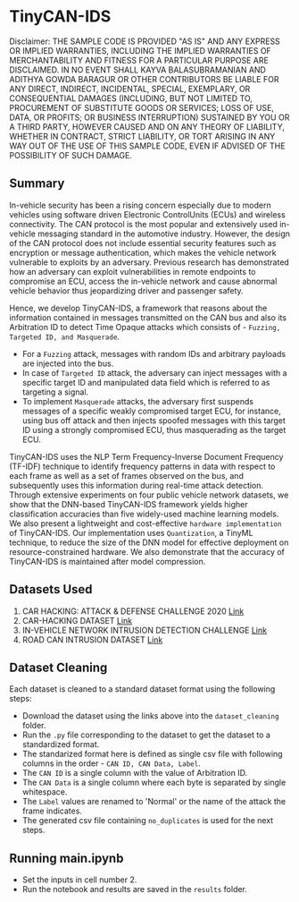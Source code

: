 # TinyCAN-IDS

Disclaimer: THE SAMPLE CODE IS PROVIDED "AS IS" AND ANY EXPRESS OR IMPLIED WARRANTIES, INCLUDING THE IMPLIED WARRANTIES OF MERCHANTABILITY AND FITNESS FOR A PARTICULAR PURPOSE ARE DISCLAIMED. IN NO EVENT SHALL KAYVA BALASUBRAMANIAN AND ADITHYA GOWDA BARAGUR OR OTHER CONTRIBUTORS BE LIABLE FOR ANY DIRECT, INDIRECT, INCIDENTAL, SPECIAL, EXEMPLARY, OR CONSEQUENTIAL DAMAGES (INCLUDING, BUT NOT LIMITED TO, PROCUREMENT OF SUBSTITUTE GOODS OR SERVICES; LOSS OF USE, DATA, OR PROFITS; OR BUSINESS INTERRUPTION) SUSTAINED BY YOU OR A THIRD PARTY, HOWEVER CAUSED AND ON ANY THEORY OF LIABILITY, WHETHER IN CONTRACT, STRICT LIABILITY, OR TORT ARISING IN ANY WAY OUT OF THE USE OF THIS SAMPLE CODE, EVEN IF ADVISED OF THE POSSIBILITY OF SUCH DAMAGE.

## Summary
In-vehicle security has been a rising concern especially due to modern vehicles using software driven Electronic ControlUnits (ECUs) and wireless connectivity. 
The CAN protocol is the most popular and extensively used in-vehicle messaging standard in the automotive industry. 
However, the design of the CAN protocol does not include essential security features such as encryption or message authentication, which makes the vehicle network vulnerable to exploits by an adversary. 
Previous research has demonstrated how an adversary can exploit vulnerabilities in remote endpoints to compromise an ECU, access the in-vehicle network and cause abnormal vehicle behavior thus jeopardizing driver and passenger safety.

Hence, we develop TinyCAN-IDS, a framework that reasons about the information contained in messages transmitted on the CAN bus and also its Arbitration ID to detect Time Opaque attacks which consists of - `Fuzzing, Targeted ID, and Masquerade`.
- For a `Fuzzing` attack, messages with random IDs and arbitrary payloads are injected into the bus. 
- In case of `Targeted ID` attack, the adversary can inject messages with a specific target ID and manipulated data field which is referred to as targeting a signal. 
- To implement `Masquerade` attacks, the adversary first suspends messages of a specific weakly compromised target ECU, for instance, using bus off attack and then injects spoofed messages with this target ID using a strongly compromised ECU, thus masquerading as the target ECU.

TinyCAN-IDS uses the NLP Term Frequency-Inverse Document Frequency (TF-IDF) technique to identify frequency patterns in data with respect to each frame as well as a set of frames observed on the bus, and subsequently uses this information during real-time attack detection.
Through extensive experiments on four public vehicle network datasets, we show that the DNN-based TinyCAN-IDS framework yields higher classification accuracies than five widely-used machine learning models.
We also present a lightweight and cost-effective `hardware implementation` of TinyCAN-IDS.
Our implementation uses `Quantization`, a TinyML technique, to reduce the size of the DNN model for effective deployment on resource-constrained hardware.
We also demonstrate that the accuracy of TinyCAN-IDS is maintained after model compression.

## Datasets Used
1. CAR HACKING: ATTACK & DEFENSE CHALLENGE 2020 [Link](https://ocslab.hksecurity.net/Datasets/carchallenge2020)
2. CAR-HACKING DATASET [Link](https://ocslab.hksecurity.net/Datasets/car-hacking-dataset)
3. IN-VEHICLE NETWORK INTRUSION DETECTION CHALLENGE [Link](https://ocslab.hksecurity.net/Datasets/datachallenge2019/car)
4. ROAD CAN INTRUSION DATASET [Link](https://0xsam.com/road/)

## Dataset Cleaning
Each dataset is cleaned to a standard dataset format using the following steps:
- Download the dataset using the links above into the `dataset_cleaning` folder.
- Run the `.py` file corresponding to the dataset to get the dataset to a standardized format.
- The standarized format here is defined as single csv file with following columns in the order - `CAN ID, CAN Data, Label`.
- The `CAN ID` is a single column with the value of Arbitration ID.
- The `CAN Data` is a single column where each byte is separated by single whitespace.
- The `Label` values are renamed to 'Normal' or the name of the attack the frame indicates.
- The generated csv file containing `no_duplicates` is used for the next steps.

## Running main.ipynb
- Set the inputs in cell number 2.
- Run the notebook and results are saved in the `results` folder.
